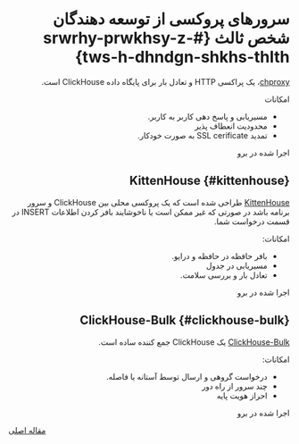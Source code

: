 <div markdown="1" markdown="1" dir="rtl">

# سرورهای پروکسی از توسعه دهندگان شخص ثالث {#srwrhy-prwkhsy-z-tws-h-dhndgn-shkhs-thlth}

[chproxy](https://github.com/Vertamedia/chproxy)، یک پراکسی HTTP و تعادل بار برای پایگاه داده ClickHouse است.

امکانات

-   مسیریابی و پاسخ دهی کاربر به کاربر.
-   محدودیت انعطاف پذیر
-   تمدید SSL cerificate به صورت خودکار.

اجرا شده در برو

## KittenHouse {#kittenhouse}

[KittenHouse](https://github.com/VKCOM/kittenhouse) طراحی شده است که یک پروکسی محلی بین ClickHouse و سرور برنامه باشد در صورتی که غیر ممکن است یا ناخوشایند بافر کردن اطلاعات INSERT در قسمت درخواست شما.

امکانات:

-   بافر حافظه در حافظه و درایو.
-   مسیریابی در جدول
-   تعادل بار و بررسی سلامت.

اجرا شده در برو

## ClickHouse-Bulk {#clickhouse-bulk}

[ClickHouse-Bulk](https://github.com/nikepan/clickhouse-bulk) یک ClickHouse جمع کننده ساده است.

امکانات:

-   درخواست گروهی و ارسال توسط آستانه یا فاصله.
-   چند سرور از راه دور
-   احراز هویت پایه

اجرا شده در برو

</div>

[مقاله اصلی](https://clickhouse.tech/docs/fa/interfaces/third-party/proxy/) <!--hide-->
